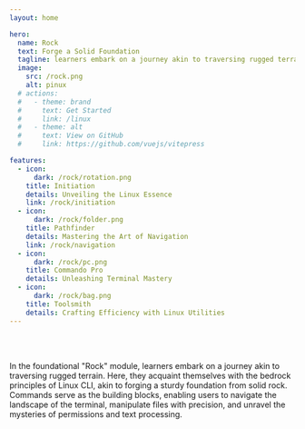 ```yaml
---
layout: home

hero:
  name: Rock
  text: Forge a Solid Foundation
  tagline: learners embark on a journey akin to traversing rugged terrain.
  image:
    src: /rock.png
    alt: pinux
  # actions:
  #   - theme: brand
  #     text: Get Started
  #     link: /linux
  #   - theme: alt
  #     text: View on GitHub
  #     link: https://github.com/vuejs/vitepress

features:
  - icon:
      dark: /rock/rotation.png
    title: Initiation
    details: Unveiling the Linux Essence
    link: /rock/initiation
  - icon:
      dark: /rock/folder.png
    title: Pathfinder
    details: Mastering the Art of Navigation
    link: /rock/navigation
  - icon:
      dark: /rock/pc.png
    title: Commando Pro
    details: Unleashing Terminal Mastery
  - icon:
      dark: /rock/bag.png
    title: Toolsmith
    details: Crafting Efficiency with Linux Utilities
---
```


<br/>
<br/>
<div class="text-justify">

In the foundational "Rock" module, learners embark on a journey akin to traversing rugged terrain. Here, they acquaint themselves with the bedrock principles of Linux CLI, akin to forging a sturdy foundation from solid rock. Commands serve as the building blocks, enabling users to navigate the landscape of the terminal, manipulate files with precision, and unravel the mysteries of permissions and text processing.

</div>
